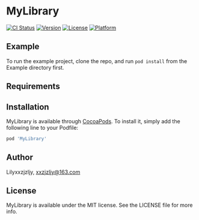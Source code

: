 # MyLibrary

[![CI Status](https://img.shields.io/travis/Lilyxxzjzljy/MyLibrary.svg?style=flat)](https://travis-ci.org/Lilyxxzjzljy/MyLibrary)
[![Version](https://img.shields.io/cocoapods/v/MyLibrary.svg?style=flat)](https://cocoapods.org/pods/MyLibrary)
[![License](https://img.shields.io/cocoapods/l/MyLibrary.svg?style=flat)](https://cocoapods.org/pods/MyLibrary)
[![Platform](https://img.shields.io/cocoapods/p/MyLibrary.svg?style=flat)](https://cocoapods.org/pods/MyLibrary)

## Example

To run the example project, clone the repo, and run `pod install` from the Example directory first.

## Requirements

## Installation

MyLibrary is available through [CocoaPods](https://cocoapods.org). To install
it, simply add the following line to your Podfile:

```ruby
pod 'MyLibrary'
```

## Author

Lilyxxzjzljy, xxzjzljy@163.com

## License

MyLibrary is available under the MIT license. See the LICENSE file for more info.
